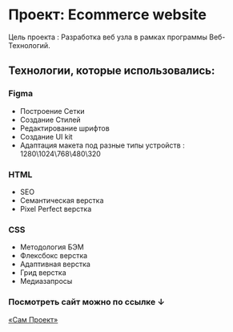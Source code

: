 # Проект: Ecommerce website

Цель проекта : Разработка веб узла в рамках программы Веб-Технологий.

## Технологии, которые использовались:

### Figma
* Построение Сетки
* Создание Стилей
* Редактирование шрифтов
* Создание UI kit
* Адаптация макета под разные типы устройств : 1280\1024\768\480\320

### HTML
* SEO
* Семантическая верстка
* Pixel Perfect верстка

### CSS
* Методология БЭМ
* Флексбокс верстка
* Адаптивная верстка
* Грид верстка
* Медиазапросы

### Посмотреть сайт можно по ссылке ↓

[«Сам Проект»](https://skazyss.github.io/Ecommerce/index.html)
